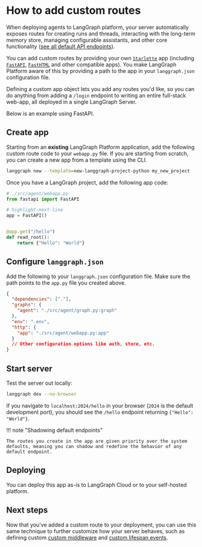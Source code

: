 # How to add custom routes

When deploying agents to LangGraph platform, your server automatically exposes routes for creating runs and threads, interacting with the long-term memory store, managing configurable assistants, and other core functionality ([see all default API endpoints](../../cloud/reference/api/api_ref.md)).

You can add custom routes by providing your own [`Starlette`](https://www.starlette.io/applications/) app (including [`FastAPI`](https://fastapi.tiangolo.com/), [`FastHTML`](https://fastht.ml/) and other compatible apps). You make LangGraph Platform aware of this by providing a path to the app in your `langgraph.json` configuration file.

Defining a custom app object lets you add any routes you'd like, so you can do anything from adding a `/login` endpoint to writing an entire full-stack web-app, all deployed in a single LangGraph Server.

Below is an example using FastAPI.

## Create app

Starting from an **existing** LangGraph Platform application, add the following custom route code to your `webapp.py` file. If you are starting from scratch, you can create a new app from a template using the CLI.

```bash
langgraph new --template=new-langgraph-project-python my_new_project
```

Once you have a LangGraph project, add the following app code:

```python
# ./src/agent/webapp.py
from fastapi import FastAPI

# highlight-next-line
app = FastAPI()


@app.get("/hello")
def read_root():
    return {"Hello": "World"}

```

## Configure `langgraph.json`

Add the following to your `langgraph.json` configuration file. Make sure the path points to the `app.py` file you created above.

```json
{
  "dependencies": ["."],
  "graphs": {
    "agent": "./src/agent/graph.py:graph"
  },
  "env": ".env",
  "http": {
    "app": "./src/agent/webapp.py:app"
  }
  // Other configuration options like auth, store, etc.
}
```

## Start server

Test the server out locally:

```bash
langgraph dev --no-browser
```

If you navigate to `localhost:2024/hello` in your browser (`2024` is the default development port), you should see the `/hello` endpoint returning `{"Hello": "World"}`.


!!! note "Shadowing default endpoints"

    The routes you create in the app are given priority over the system defaults, meaning you can shadow and redefine the behavior of any default endpoint.

## Deploying

You can deploy this app as-is to LangGraph Cloud or to your self-hosted platform.

## Next steps

Now that you've added a custom route to your deployment, you can use this same technique to further customize how your server behaves, such as defining custom [custom middleware](./custom_middleware.md) and [custom lifespan events](./custom_lifespan.md). 